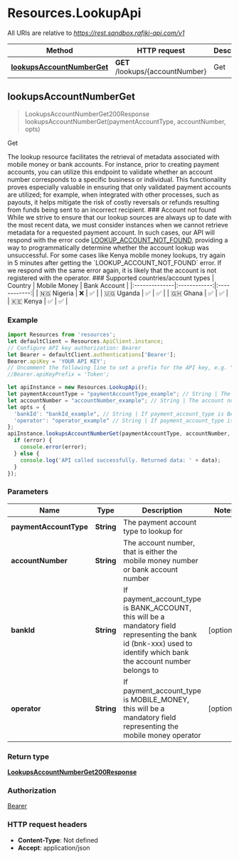 # Resources.LookupApi

All URIs are relative to *https://rest.sandbox.rafiki-api.com/v1*

Method | HTTP request | Description
------------- | ------------- | -------------
[**lookupsAccountNumberGet**](LookupApi.md#lookupsAccountNumberGet) | **GET** /lookups/{accountNumber} | Get



## lookupsAccountNumberGet

> LookupsAccountNumberGet200Response lookupsAccountNumberGet(paymentAccountType, accountNumber, opts)

Get

The lookup resource facilitates the retrieval of metadata associated with mobile money or bank accounts. For instance, prior to creating payment accounts, you can utilize this endpoint to validate whether an account number corresponds to a specific business or individual.  This functionality proves especially valuable in ensuring that only validated payment accounts are utilized; for example, when integrated with other processes, such as payouts, it helps mitigate the risk of costly reversals or refunds resulting from funds being sent to an incorrect recipient.  ### Account not found  While we strive to ensure that our lookup sources are always up to date with the most recent data, we must consider instances when we cannot retrieve metadata for a requested payment account.  In such cases, our API will respond with the error code [LOOKUP_ACCOUNT_NOT_FOUND](error-codes#lookup_account_not_found-http-404), providing a way to programmatically determine whether the account lookup was unsuccessful.  For some cases like Kenya mobile money lookups, try again in 5 minutes after getting the &#x60;LOOKUP_ACCOUNT_NOT_FOUND&#x60; error. If we respond with the same error again, it is likely that the account is not registered with the operator.  ### Supported countries/account types  | Country       | Mobile Money | Bank Account | |:--------------|:------------:|:------------:| | 🇳🇬 Nigeria  |     ❌       |      ✅      | | 🇺🇬 Uganda   |     ✅       |      ✅      | | 🇬🇭 Ghana    |     ✅       |      ✅      | | 🇰🇪 Kenya    |     ✅       |      ✅      | 

### Example

```javascript
import Resources from 'resources';
let defaultClient = Resources.ApiClient.instance;
// Configure API key authorization: Bearer
let Bearer = defaultClient.authentications['Bearer'];
Bearer.apiKey = 'YOUR API KEY';
// Uncomment the following line to set a prefix for the API key, e.g. "Token" (defaults to null)
//Bearer.apiKeyPrefix = 'Token';

let apiInstance = new Resources.LookupApi();
let paymentAccountType = "paymentAccountType_example"; // String | The payment account type to lookup for
let accountNumber = "accountNumber_example"; // String | The account number, that is either the mobile money number or bank account number
let opts = {
  'bankId': "bankId_example", // String | If payment_account_type is BANK_ACCOUNT, this will be a mandatory field representing the bank id (bnk-xxx) used to identify which bank the account number belongs to
  'operator': "operator_example" // String | If payment_account_type is MOBILE_MONEY, this will be a mandatory field representing the mobile money operator
};
apiInstance.lookupsAccountNumberGet(paymentAccountType, accountNumber, opts, (error, data, response) => {
  if (error) {
    console.error(error);
  } else {
    console.log('API called successfully. Returned data: ' + data);
  }
});
```

### Parameters


Name | Type | Description  | Notes
------------- | ------------- | ------------- | -------------
 **paymentAccountType** | **String**| The payment account type to lookup for | 
 **accountNumber** | **String**| The account number, that is either the mobile money number or bank account number | 
 **bankId** | **String**| If payment_account_type is BANK_ACCOUNT, this will be a mandatory field representing the bank id (bnk-xxx) used to identify which bank the account number belongs to | [optional] 
 **operator** | **String**| If payment_account_type is MOBILE_MONEY, this will be a mandatory field representing the mobile money operator | [optional] 

### Return type

[**LookupsAccountNumberGet200Response**](LookupsAccountNumberGet200Response.md)

### Authorization

[Bearer](../README.md#Bearer)

### HTTP request headers

- **Content-Type**: Not defined
- **Accept**: application/json

